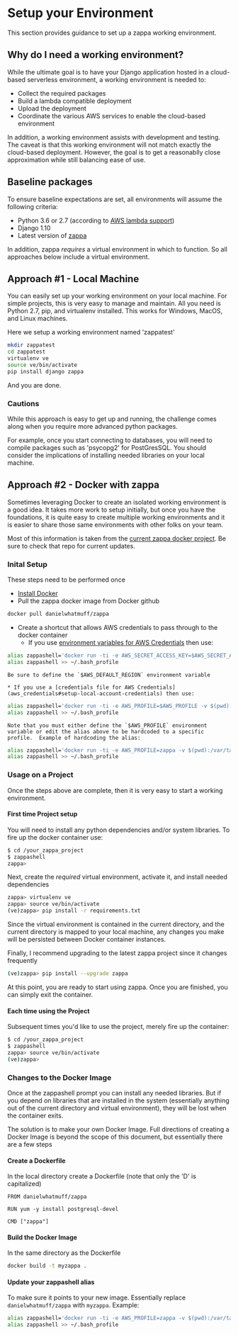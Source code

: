 # Setup your Environment

This section provides guidance to set up a zappa working environment.

## Why do I need a working environment?

While the ultimate goal is to have your Django application hosted in a cloud-based serverless environment, a working environment is needed to:

* Collect the required packages
* Build a lambda compatible deployment
* Upload the deployment 
* Coordinate the various AWS services to enable the cloud-based environment

In addition, a working environment assists with development and testing.  The caveat is that this working environment will not match exactly the cloud-based deployment. However, the goal is to get a reasonablly close approximation while still balancing ease of use.

## Baseline packages

To ensure baseline expectations are set, all environments will assume the following criteria:

* Python 3.6 or 2.7 (according to [AWS lambda support](http://docs.aws.amazon.com/lambda/latest/dg/current-supported-versions.html)) 
* Django 1.10
* Latest version of [zappa](https://pypi.python.org/pypi/zappa)

In addition, zappa *requires* a virtual environment in which to function.  So all approaches below include a virtual environment.  

## Approach #1 - Local Machine

You can easily set up your working environment on your local machine. For simple projects, this is very easy to manage and maintain.  All you need is Python 2.7, pip, and virtualenv installed.  This works for Windows, MacOS, and Linux machines.  

Here we setup a working environment named 'zappatest'

```sh
mkdir zappatest
cd zappatest
virtualenv ve
source ve/bin/activate
pip install django zappa
```
And you are done.  

### Cautions

While this approach is easy to get up and running, the challenge comes along when you require more advanced python packages.  

For example, once you start connecting to databases, you will need to compile packages such as 'psycopg2' for PostGresSQL.  You should consider the implications of installing needed libraries on your local machine.

## Approach #2 - Docker with zappa

Sometimes leveraging Docker to create an isolated working environment is a good idea.  It takes more work to setup initially, but once you have the foundations, it is quite easy to create multiple working environments and it is easier to share those same environments with other folks on your team.  

Most of this information is taken from the [current zappa docker project](https://github.com/danielwhatmuff/zappa).  Be sure to check that repo for current updates.

### Inital Setup 

These steps need to be performed once

* [Install Docker](https://docs.docker.com/engine/installation/)
* Pull the zappa docker image from Docker github
```sh
docker pull danielwhatmuff/zappa
```
* Create a shortcut that allows AWS credentials to pass through to the docker container
    * If you use [environment variables for AWS Credentials](aws_credentials#setup-local-account-credentials) then use:
```sh
alias zappashell='docker run -ti -e AWS_SECRET_ACCESS_KEY=$AWS_SECRET_ACCESS_KEY -e AWS_ACCESS_KEY_ID=$AWS_ACCESS_KEY_ID -e AWS_DEFAULT_REGION=$AWS_DEFAULT_REGION -v $(pwd):/var/task  --rm danielwhatmuff/zappa bash'
alias zappashell >> ~/.bash_profile
```
    Be sure to define the `$AWS_DEFAULT_REGION` environment variable

    * If you use a [credentials file for AWS Credentials](aws_credentials#setup-local-account-credentials) then use:
```sh
alias zappashell='docker run -ti -e AWS_PROFILE=$AWS_PROFILE -v $(pwd):/var/task -v ~/.aws/:/root/.aws  --rm danielwhatmuff/zappa bash'
alias zappashell >> ~/.bash_profile
```
    Note that you must either define the `$AWS_PROFILE` environment variable or edit the alias above to be hardcoded to a specific profile.  Example of hardcoding the alias:
```sh
alias zappashell='docker run -ti -e AWS_PROFILE=zappa -v $(pwd):/var/task -v ~/.aws/:/root/.aws  --rm danielwhatmuff/zappa bash'
alias zappashell >> ~/.bash_profile
```

### Usage on a Project

Once the steps above are complete, then it is very easy to start a working environment.

#### First time Project setup

You will need to install any python dependencies and/or system libraries.  To fire up the docker container use:

```sh
$ cd /your_zappa_project
$ zappashell
zappa>
```

Next, create the *required* virtual environment, activate it, and install needed dependencies

```sh
zappa> virtualenv ve
zappa> source ve/bin/activate 
(ve)zappa> pip install -r requirements.txt
```

Since the virtual environment is contained in the current directory, and the current directory is mapped to your local machine, any changes you make will be persisted between Docker container instances.  

Finally, I recommend upgrading to the latest zappa project since it changes frequently
```sh
(ve)zappa> pip install --upgrade zappa
```

At this point, you are ready to start using zappa.  Once you are finished, you can simply exit the container.

#### Each time using the Project

Subsequent times you'd like to use the project, merely fire up the container:
```sh
$ cd /your_zappa_project
$ zappashell
zappa> source ve/bin/activate
(ve)zappa> 
```

### Changes to the Docker Image

Once at the zappashell prompt you can install any needed libraries.  But if you depend on libraries that are installed in the system (essentially anything out of the current directory and virtual environment), they will be lost when the container exits.

The solution is to make your own Docker Image.  Full directions of creating a Docker Image is beyond the scope of this document, but essentially there are a few steps

#### Create a Dockerfile

In the local directory create a Dockerfile (note that only the 'D' is capitalized)

```Docker
FROM danielwhatmuff/zappa

RUN yum -y install postgresql-devel

CMD ["zappa"]
```

#### Build the Docker Image

In the same directory as the Dockerfile

```sh
docker build -t myzappa .
```

#### Update your zappashell alias

To make sure it points to your new image.  Essentially replace `danielwhatmuff/zappa` with `myzappa`.  Example:
```sh
alias zappashell='docker run -ti -e AWS_PROFILE=zappa -v $(pwd):/var/task -v ~/.aws/:/root/.aws  --rm myzappa bash'
alias zappashell >> ~/.bash_profile
```



